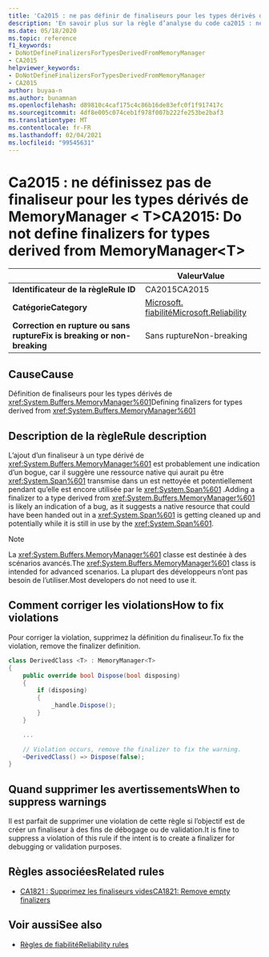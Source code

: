 ```yaml
---
title: 'Ca2015 : ne pas définir de finaliseurs pour les types dérivés de MemoryManager &lt; T &gt; (analyse du code)'
description: 'En savoir plus sur la règle d’analyse du code ca2015 : ne pas définir de finaliseurs pour les types dérivés de MemoryManager &lt; T&gt;'
ms.date: 05/18/2020
ms.topic: reference
f1_keywords:
- DoNotDefineFinalizersForTypesDerivedFromMemoryManager
- CA2015
helpviewer_keywords:
- DoNotDefineFinalizersForTypesDerivedFromMemoryManager
- CA2015
author: buyaa-n
ms.author: bunamnan
ms.openlocfilehash: d89810c4caf175c4c86b16de83efc0f1f917417c
ms.sourcegitcommit: 4df8e005c074ceb1f978f007b222fe253be2baf3
ms.translationtype: MT
ms.contentlocale: fr-FR
ms.lasthandoff: 02/04/2021
ms.locfileid: "99545631"
---
```

# <a name="ca2015-do-not-define-finalizers-for-types-derived-from-memorymanagerlttgt"></a><span data-ttu-id="b155b-103">Ca2015 : ne définissez pas de finaliseur pour les types dérivés de MemoryManager &lt; T&gt;</span><span class="sxs-lookup"><span data-stu-id="b155b-103">CA2015: Do not define finalizers for types derived from MemoryManager&lt;T&gt;</span></span>

| | <span data-ttu-id="b155b-104">Valeur</span><span class="sxs-lookup"><span data-stu-id="b155b-104">Value</span></span> |
|-|-|
| <span data-ttu-id="b155b-105">**Identificateur de la règle**</span><span class="sxs-lookup"><span data-stu-id="b155b-105">**Rule ID**</span></span> |<span data-ttu-id="b155b-106">CA2015</span><span class="sxs-lookup"><span data-stu-id="b155b-106">CA2015</span></span>|
| <span data-ttu-id="b155b-107">**Catégorie**</span><span class="sxs-lookup"><span data-stu-id="b155b-107">**Category**</span></span> |[<span data-ttu-id="b155b-108">Microsoft. fiabilité</span><span class="sxs-lookup"><span data-stu-id="b155b-108">Microsoft.Reliability</span></span>](reliability-warnings.md)|
| <span data-ttu-id="b155b-109">**Correction en rupture ou sans rupture**</span><span class="sxs-lookup"><span data-stu-id="b155b-109">**Fix is breaking or non-breaking**</span></span> |<span data-ttu-id="b155b-110">Sans rupture</span><span class="sxs-lookup"><span data-stu-id="b155b-110">Non-breaking</span></span>|

## <a name="cause"></a><span data-ttu-id="b155b-111">Cause</span><span class="sxs-lookup"><span data-stu-id="b155b-111">Cause</span></span>

<span data-ttu-id="b155b-112">Définition de finaliseurs pour les types dérivés de <xref:System.Buffers.MemoryManager%601></span><span class="sxs-lookup"><span data-stu-id="b155b-112">Defining finalizers for types derived from <xref:System.Buffers.MemoryManager%601></span></span>

## <a name="rule-description"></a><span data-ttu-id="b155b-113">Description de la règle</span><span class="sxs-lookup"><span data-stu-id="b155b-113">Rule description</span></span>

<span data-ttu-id="b155b-114">L’ajout d’un finaliseur à un type dérivé de <xref:System.Buffers.MemoryManager%601> est probablement une indication d’un bogue, car il suggère une ressource native qui aurait pu être <xref:System.Span%601> transmise dans un est nettoyée et potentiellement pendant qu’elle est encore utilisée par le <xref:System.Span%601> .</span><span class="sxs-lookup"><span data-stu-id="b155b-114">Adding a finalizer to a type derived from <xref:System.Buffers.MemoryManager%601> is likely an indication of a bug, as it suggests a native resource that could have been handed out in a <xref:System.Span%601> is getting cleaned up and potentially while it is still in use by the <xref:System.Span%601>.</span></span>

> [!NOTE]
> <span data-ttu-id="b155b-115">La <xref:System.Buffers.MemoryManager%601> classe est destinée à des scénarios avancés.</span><span class="sxs-lookup"><span data-stu-id="b155b-115">The <xref:System.Buffers.MemoryManager%601> class is intended for advanced scenarios.</span></span> <span data-ttu-id="b155b-116">La plupart des développeurs n’ont pas besoin de l’utiliser.</span><span class="sxs-lookup"><span data-stu-id="b155b-116">Most developers do not need to use it.</span></span>

## <a name="how-to-fix-violations"></a><span data-ttu-id="b155b-117">Comment corriger les violations</span><span class="sxs-lookup"><span data-stu-id="b155b-117">How to fix violations</span></span>

<span data-ttu-id="b155b-118">Pour corriger la violation, supprimez la définition du finaliseur.</span><span class="sxs-lookup"><span data-stu-id="b155b-118">To fix the violation, remove the finalizer definition.</span></span>

```csharp
class DerivedClass <T> : MemoryManager<T>
{
    public override bool Dispose(bool disposing)
    {
        if (disposing)
        {
            _handle.Dispose();
        }
    }

    ...

    // Violation occurs, remove the finalizer to fix the warning.
    ~DerivedClass() => Dispose(false);
}
```

## <a name="when-to-suppress-warnings"></a><span data-ttu-id="b155b-119">Quand supprimer les avertissements</span><span class="sxs-lookup"><span data-stu-id="b155b-119">When to suppress warnings</span></span>

<span data-ttu-id="b155b-120">Il est parfait de supprimer une violation de cette règle si l’objectif est de créer un finaliseur à des fins de débogage ou de validation.</span><span class="sxs-lookup"><span data-stu-id="b155b-120">It is fine to suppress a violation of this rule if the intent is to create a finalizer for debugging or validation purposes.</span></span>

## <a name="related-rules"></a><span data-ttu-id="b155b-121">Règles associées</span><span class="sxs-lookup"><span data-stu-id="b155b-121">Related rules</span></span>

- [<span data-ttu-id="b155b-122">CA1821 : Supprimez les finaliseurs vides</span><span class="sxs-lookup"><span data-stu-id="b155b-122">CA1821: Remove empty finalizers</span></span>](ca1821.md)

## <a name="see-also"></a><span data-ttu-id="b155b-123">Voir aussi</span><span class="sxs-lookup"><span data-stu-id="b155b-123">See also</span></span>

- [<span data-ttu-id="b155b-124">Règles de fiabilité</span><span class="sxs-lookup"><span data-stu-id="b155b-124">Reliability rules</span></span>](reliability-warnings.md)
